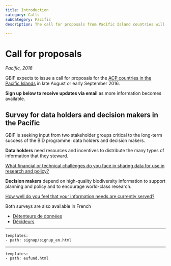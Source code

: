 ```yaml
---
title: Introduction
category: Calls
subCategory: Pacific
description: The call for proposals from Pacific Island countries will take place in 2016.

---
```

# Call for proposals

_Pacific, 2016_

GBIF expects to issue a call for proposals for the [ACP countries in the Pacific Islands](https://ec.europa.eu/europeaid/regions/african-caribbean-and-pacific-acp-region_en) in late August or early September 2016. 

**Sign up below to receive updates via email** as more information becomes available. 

## Survey for data holders and decision makers in the Pacific

GBIF is seeking input from two stakeholder groups critical to the long-term success of the BID programme: data holders and decision makers.

**Data holders** need resources and incentives to distribute the many types of information that they steward. 

[What financial or technical challenges do you face in sharing data for use in research and policy?](https://www.surveymonkey.com/r/8VMYWGH)

**Decision makers** depend on high-quality biodiversity information to support planning and policy and to encourage world-class research. 

[How well do you feel that your information needs are currently served?](https://www.surveymonkey.com/r/8VQXG7W)

Both surveys are also available in French
+ [Détenteurs de données](https://fr.surveymonkey.com/r/7NSCNPW)
+ [Décideurs](https://fr.surveymonkey.com/r/9J3T2XS)

-----

```styledYaml
templates:
- path: signup/signup_en.html
```


---------

```styledYaml
templates:
- path: eufund.html
```